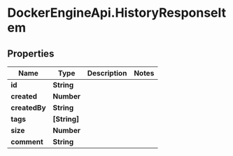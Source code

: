 # DockerEngineApi.HistoryResponseItem

## Properties
Name | Type | Description | Notes
------------ | ------------- | ------------- | -------------
**id** | **String** |  | 
**created** | **Number** |  | 
**createdBy** | **String** |  | 
**tags** | **[String]** |  | 
**size** | **Number** |  | 
**comment** | **String** |  | 


